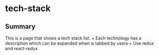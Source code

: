 # tech-stack
## Summary
This is a page that shows a tech stack list.
    + Each technology has a description which can be expanded when is tabbed by users
    + Use redux and react-redux

